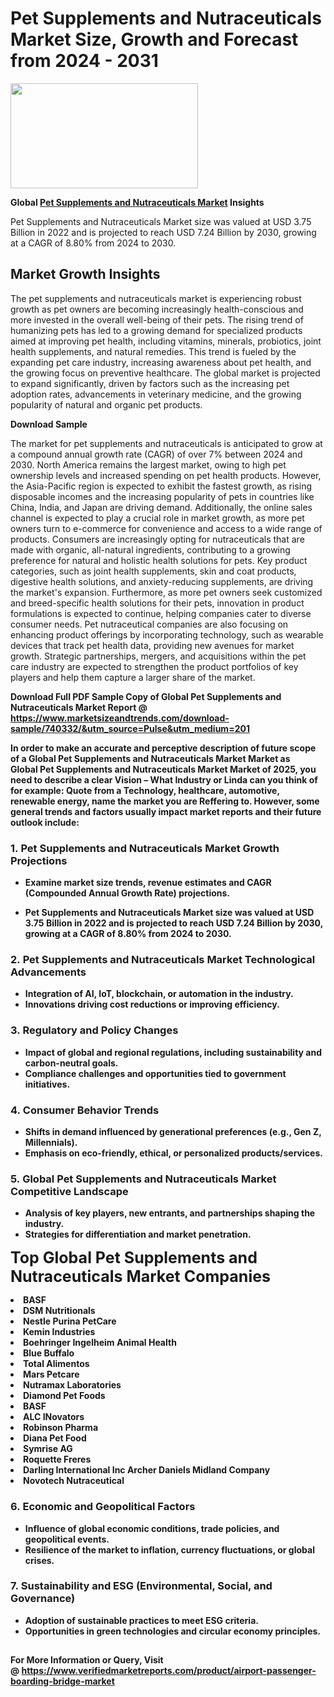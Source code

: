 <H1>Pet Supplements and Nutraceuticals Market Size, Growth and Forecast from 2024 - 2031</H1><img class="aligncenter size-medium wp-image-584254" src="https://thirdeyenews.in/wp-content/uploads/2024/09/Global-Market-Research-300x168.jpeg" alt="" width="300" height="168" /><p><strong>Global&nbsp;<a href="https://www.marketsizeandtrends.com/download-sample/740332/&amp;utm_source=Pulse&amp;utm_medium=201">Pet Supplements and Nutraceuticals Market</a> Insights</strong></p><p>Pet Supplements and Nutraceuticals Market size was valued at USD 3.75 Billion in 2022 and is projected to reach USD 7.24 Billion by 2030, growing at a CAGR of 8.80% from 2024 to 2030.</p><p><h2>Market Growth Insights</h2> <p>The pet supplements and nutraceuticals market is experiencing robust growth as pet owners are becoming increasingly health-conscious and more invested in the overall well-being of their pets. The rising trend of humanizing pets has led to a growing demand for specialized products aimed at improving pet health, including vitamins, minerals, probiotics, joint health supplements, and natural remedies. This trend is fueled by the expanding pet care industry, increasing awareness about pet health, and the growing focus on preventive healthcare. The global market is projected to expand significantly, driven by factors such as the increasing pet adoption rates, advancements in veterinary medicine, and the growing popularity of natural and organic pet products.</p> <p><strong>Download Sample</strong></p> <p>The market for pet supplements and nutraceuticals is anticipated to grow at a compound annual growth rate (CAGR) of over 7% between 2024 and 2030. North America remains the largest market, owing to high pet ownership levels and increased spending on pet health products. However, the Asia-Pacific region is expected to exhibit the fastest growth, as rising disposable incomes and the increasing popularity of pets in countries like China, India, and Japan are driving demand. Additionally, the online sales channel is expected to play a crucial role in market growth, as more pet owners turn to e-commerce for convenience and access to a wide range of products. Consumers are increasingly opting for nutraceuticals that are made with organic, all-natural ingredients, contributing to a growing preference for natural and holistic health solutions for pets. Key product categories, such as joint health supplements, skin and coat products, digestive health solutions, and anxiety-reducing supplements, are driving the market's expansion. Furthermore, as more pet owners seek customized and breed-specific health solutions for their pets, innovation in product formulations is expected to continue, helping companies cater to diverse consumer needs. Pet nutraceutical companies are also focusing on enhancing product offerings by incorporating technology, such as wearable devices that track pet health data, providing new avenues for market growth. Strategic partnerships, mergers, and acquisitions within the pet care industry are expected to strengthen the product portfolios of key players and help them capture a larger share of the market. <p><strong></p><p><span class=""><strong>Download Full PDF Sample Copy of Global Pet Supplements and Nutraceuticals Market Report</strong> @ <a href="https://www.marketsizeandtrends.com/download-sample/740332/&amp;utm_source=Pulse&amp;utm_medium=201" target="_blank">https://www.marketsizeandtrends.com/download-sample/740332/&amp;utm_source=Pulse&amp;utm_medium=201</a></span></p><p>In order to make an accurate and perceptive description of future scope of a Global&nbsp;Pet Supplements and Nutraceuticals Market Market as Global&nbsp;Pet Supplements and Nutraceuticals Market Market of 2025, you need to describe a clear Vision &ndash; What Industry or Linda can you think of for example: Quote from a Technology, healthcare, automotive, renewable energy, name the market you are Reffering to. However, some general trends and factors usually impact market reports and their future outlook include:</p><h3>1.&nbsp;<strong>Pet Supplements and Nutraceuticals Market Growth Projections</strong></h3><ul><li>Examine market size trends, revenue estimates and CAGR (Compounded Annual Growth Rate) projections.</li><li><p>Pet Supplements and Nutraceuticals Market size was valued at USD 3.75 Billion in 2022 and is projected to reach USD 7.24 Billion by 2030, growing at a CAGR of 8.80% from 2024 to 2030.</p></li></ul><h3>2.&nbsp;<strong>Pet Supplements and Nutraceuticals Market Technological Advancements</strong></h3><ul><li>Integration of AI, IoT, blockchain, or automation in the industry.</li><li>Innovations driving cost reductions or improving efficiency.</li></ul><h3>3.&nbsp;<strong>Regulatory and Policy Changes</strong></h3><ul><li>Impact of global and regional regulations, including sustainability and carbon-neutral goals.</li><li>Compliance challenges and opportunities tied to government initiatives.</li></ul><h3>4.&nbsp;<strong>Consumer Behavior Trends</strong></h3><ul><li>Shifts in demand influenced by generational preferences (e.g., Gen Z, Millennials).</li><li>Emphasis on eco-friendly, ethical, or personalized products/services.</li></ul><h3>5.&nbsp;<strong>Global Pet Supplements and Nutraceuticals Market Competitive Landscape</strong></h3><ul><li>Analysis of key players, new entrants, and partnerships shaping the industry.</li><li>Strategies for differentiation and market penetration.</li></ul><p data-pm-slice="1 1 []"><span style="color: inherit; font-family: inherit; font-size: 25px;">Top Global Pet Supplements and Nutraceuticals Market Companies</span></p><div class="" data-test-id=""><p><li>BASF</li><li> DSM Nutritionals</li><li> Nestle Purina PetCare</li><li> Kemin Industries</li><li> Boehringer Ingelheim Animal Health</li><li> Blue Buffalo</li><li> Total Alimentos</li><li> Mars Petcare</li><li> Nutramax Laboratories</li><li> Diamond Pet Foods</li><li> BASF</li><li> ALC INovators</li><li> Robinson Pharma</li><li> Diana Pet Food</li><li> Symrise AG</li><li> Roquette Freres</li><li> Darling International Inc Archer Daniels Midland Company</li><li> Novotech Nutraceutical</li></p></div><h3>6.&nbsp;<strong>Economic and Geopolitical Factors</strong></h3><ul><li>Influence of global economic conditions, trade policies, and geopolitical events.</li><li>Resilience of the market to inflation, currency fluctuations, or global crises.</li></ul><h3>7.&nbsp;<strong>Sustainability and ESG (Environmental, Social, and Governance)</strong></h3><ul><li>Adoption of sustainable practices to meet ESG criteria.</li><li>Opportunities in green technologies and circular economy principles.</li></ul><h2><strong style="font-size: 14px;">For More Information or Query, Visit @&nbsp;</strong><a style="background-color: #ffffff; font-size: 14px;" href="https://www.marketsizeandtrends.com/report/pet-supplements-and-nutraceuticals-market/" target="_blank">https://www.verifiedmarketreports.com/product/airport-passenger-boarding-bridge-market</a></h2>
